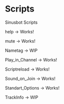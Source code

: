 # Scripts

Sinusbot Scripts

help -> Works!

mute -> Works!

Nametag -> WIP

Play_in_Channel -> Works!

Scriptreload -> Works!

Sound_on_Join -> Works!

Standart_Options -> Works!

TrackInfo -> WIP
